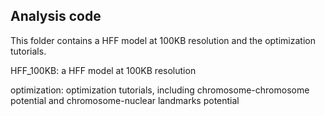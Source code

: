 ## Analysis code

This folder contains a HFF model at 100KB resolution and the optimization tutorials.

HFF_100KB: a HFF model at 100KB resolution

optimization: optimization tutorials, including chromosome-chromosome potential and chromosome-nuclear landmarks potential
